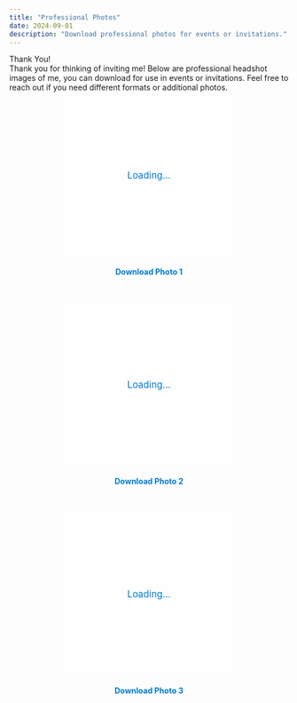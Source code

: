 ```yaml
---
title: "Professional Photos"
date: 2024-09-01
description: "Download professional photos for events or invitations."
---
```


<div class="note">
  <span class="note-icon"><i class="fas fa-info-circle"></i></span> <!-- Info circle icon -->
  <div>
    <div class="note-content">Thank You!</div>
    <div class="note-text">
      Thank you for thinking of inviting me! Below are professional headshot images of me, you can download for use in events or invitations. Feel free to reach out if you need different formats or additional photos.
    </div>
  </div>
</div>

<div class="section-spacing"></div>

<div id="image-gallery" style="display: flex; flex-wrap: wrap; justify-content: center; gap: 30px;">
    <!-- Image 1 -->
    <div style="flex: 1 1 300px; max-width: 320px;">
        <div class="image-container">
            <img src="/images/prof/con1.jpeg" alt="Professional Photo 1" style="width: 100%; height: 300px; object-fit: cover; border-radius: 12px; box-shadow: 0px 6px 15px rgba(0, 0, 0, 0.15); transition: transform 0.3s ease-in-out;" onload="hideLoader(this)">
            <div class="loader"></div>
        </div>
        <p style="text-align: center; margin: 15px 0;">
            <a href="/images/prof/con1.jpeg" download style="color: #007acc; text-decoration: none; font-weight: bold;">Download Photo 1</a>
        </p>
    </div>
    <div style="flex: 1 1 300px; max-width: 320px;">
        <div class="image-container">
            <img src="/images/prof/con2.jpg" alt="Professional Photo 2" style="width: 100%; height: 300px; object-fit: cover; border-radius: 12px; box-shadow: 0px 6px 15px rgba(0, 0, 0, 0.15); transition: transform 0.3s ease-in-out;" onload="hideLoader(this)">
            <div class="loader"></div>
        </div>
        <p style="text-align: center; margin: 15px 0;">
            <a href="/images/prof/con2.jpg" download style="color: #007acc; text-decoration: none; font-weight: bold;">Download Photo 2</a>
        </p>
    </div>
    <div style="flex: 1 1 300px; max-width: 320px;">
        <div class="image-container">
            <img src="/images/prof/con3.png" alt="Professional Photo 3" style="width: 100%; height: 300px; object-fit: cover; border-radius: 12px; box-shadow: 0px 6px 15px rgba(0, 0, 0, 0.15); transition: transform 0.3s ease-in-out;" onload="hideLoader(this)">
            <div class="loader"></div>
        </div>
        <p style="text-align: center; margin: 15px 0;">
            <a href="/images/prof/con3.png" download style="color: #007acc; text-decoration: none; font-weight: bold;">Download Photo 3</a>
        </p>
    </div>
</div>

<style>
    img:hover {
        transform: scale(1.05); /* Slight zoom on hover */
    }

    .image-container {
        position: relative;
        width: 100%;
        height: 300px; /* Same height for all images */
    }

    .loader {
        position: absolute;
        top: 0;
        left: 0;
        width: 100%;
        height: 100%;
        background-color: rgba(255, 255, 255, 0.8);
        display: flex;
        justify-content: center;
        align-items: center;
        font-size: 1.2em;
        color: #007acc;
    }

    .loader::before {
        content: "Loading...";
    }

    img {
        display: none;
    }

    .image-container img.loaded {
        display: block;
    }
</style>

<script>
    function hideLoader(img) {
        img.classList.add('loaded');
        img.nextElementSibling.style.display = 'none'; // Hide loader after image loads
    }
</script>

